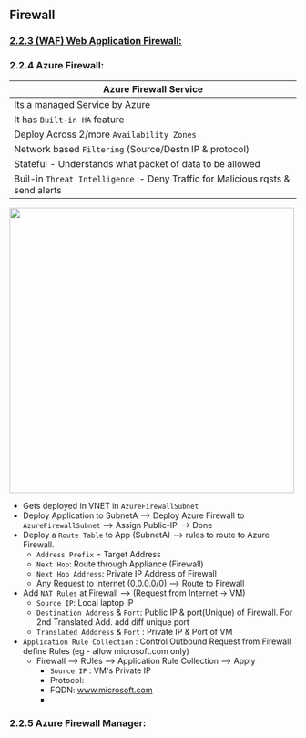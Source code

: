## Firewall

### [2.2.3 (WAF) Web Application Firewall:](./02-LoadBalancing.md#223-web-application-firewall)


### 2.2.4 Azure Firewall:

| Azure Firewall Service                                                        |
|-------------------------------------------------------------------------------|
| Its a managed Service by Azure                                                |
| It has `Built-in HA` feature                                                    |
| Deploy Across 2/more `Availability Zones`                                       |
| Network based `Filtering` (Source/Destn IP & protocol)                          |
| Stateful - Understands what packet of data to be allowed                      |
| Buil-in `Threat Intelligence` :- Deny Traffic for Malicious rqsts & send alerts |


<img src="https://user-images.githubusercontent.com/24938159/120058727-ac9d7a00-c06a-11eb-9cba-0cf449714d4e.png" width="500">


* Gets deployed in VNET in `AzureFirewallSubnet` 
* Deploy Application to SubnetA --> Deploy Azure Firewall to `AzureFirewallSubnet` --> Assign Public-IP --> Done
* Deploy a `Route Table` to App (SubnetA) --> rules to route to Azure Firewall.
  * `Address Prefix` = Target Address
  * `Next Hop`: Route through Appliance (Firewall)
  * `Next Hop Address`: Private IP Address of Firewall
  * Any Request to Internet (0.0.0.0/0) --> Route to Firewall
* Add `NAT Rules` at Firewall --> (Request from Internet -> VM) 
  * `Source IP`: Local laptop IP
  * `Destination Address` & `Port`: Public IP & port(Unique) of Firewall. For 2nd Translated Add. add diff unique port
  *  `Translated Adddress` & `Port` : Private IP & Port of VM
* `Application Rule Collection` : Control Outbound Request from Firewall define Rules (eg - allow microsoft.com only)
  * Firewall --> RUles --> Application Rule Collection --> Apply
    * `Source IP` : VM's Private IP
    * Protocol: 
    * FQDN: www.microsoft.com
    * 

### 2.2.5 Azure Firewall Manager:

